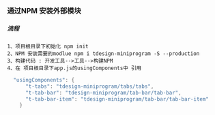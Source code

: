 


### 通过NPM 安装外部模块
##### 流程
    1、项目根目录下初始化 npm init
    2、NPM 安装需要的modlue npm i tdesign-miniprogram -S --production
    3、构建代码 : 开发工具-->工具-->构建NPM
    4、在 项目根目录下app.js的usingComponents中 引用

```Java
  "usingComponents": {
      "t-tabs": "tdesign-miniprogram/tabs/tabs",
      "t-tab-bar": "tdesign-miniprogram/tab-bar/tab-bar",
      "t-tab-bar-item": "tdesign-miniprogram/tab-bar/tab-bar-item"
    }
```
